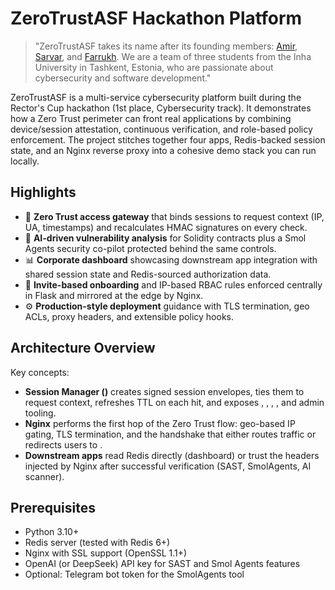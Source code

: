 # ZeroTrustASF Hackathon Platform

>"ZeroTrustASF takes its name after its founding members: [Amir](https://github.com/Delinester), [Sarvar](https://github.com/BSA44), and [Farrukh](https://github.com/farruhilhamov). We are a team of three students from the Inha University in Tashkent, Estonia, who are passionate about cybersecurity and software development."

ZeroTrustASF is a multi-service cybersecurity platform built during the Rector's Cup hackathon (1st place, Cybersecurity track). It demonstrates how a Zero Trust perimeter can front real applications by combining device/session attestation, continuous verification, and role-based policy enforcement. The project stitches together four apps, Redis-backed session state, and an Nginx reverse proxy into a cohesive demo stack you can run locally.

## Highlights
- 🔐 **Zero Trust access gateway** that binds sessions to request context (IP, UA, timestamps) and recalculates HMAC signatures on every check.
- 🧠 **AI-driven vulnerability analysis** for Solidity contracts plus a Smol Agents security co-pilot protected behind the same controls.
- 📊 **Corporate dashboard** showcasing downstream app integration with shared session state and Redis-sourced authorization data.
- 🧰 **Invite-based onboarding** and IP-based RBAC rules enforced centrally in Flask and mirrored at the edge by Nginx.
- ⚙️ **Production-style deployment** guidance with TLS termination, geo ACLs, proxy headers, and extensible policy hooks.


## Architecture Overview

Key concepts:
- **Session Manager ()** creates signed session envelopes, ties them to request context, refreshes TTL on each hit, and exposes , , , , and admin tooling.
- **Nginx** performs the first hop of the Zero Trust flow: geo-based IP gating, TLS termination, and the  handshake that either routes traffic or redirects users to .
- **Downstream apps** read Redis directly (dashboard) or trust the headers injected by Nginx after successful verification (SAST, SmolAgents, AI scanner).

## Prerequisites

- Python 3.10+
- Redis server (tested with Redis 6+)
- Nginx with SSL support (OpenSSL 1.1+)
- OpenAI (or DeepSeek) API key for SAST and Smol Agents features
- Optional: Telegram bot token for the SmolAgents  tool

